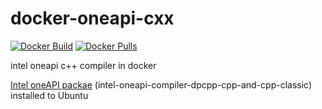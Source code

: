 # docker-oneapi-cxx

<!-- [![CircleCI](https://circleci.com/gh/srz-zumix/docker-oneapi-cxx/tree/main.svg?style=svg)](https://circleci.com/gh/srz-zumix/docker-oneapi-cxx/tree/main) -->

[![Docker Build](https://github.com/srz-zumix/docker-oneapi-cxx/actions/workflows/docker-build.yml/badge.svg)](https://github.com/srz-zumix/docker-oneapi-cxx/actions/workflows/docker-build.yml)
[![Docker Pulls](https://img.shields.io/docker/pulls/srzzumix/openapi-cxx)](https://hub.docker.com/repository/docker/srzzumix/openapi-cxx/general)

intel oneapi c++ compiler in docker

[Intel oneAPI packae](https://software.intel.com/content/www/us/en/develop/documentation/installation-guide-for-intel-oneapi-toolkits-linux/top/installation/install-using-package-managers/apt.html#apt_PACKAGES) (intel-oneapi-compiler-dpcpp-cpp-and-cpp-classic) installed to Ubuntu

